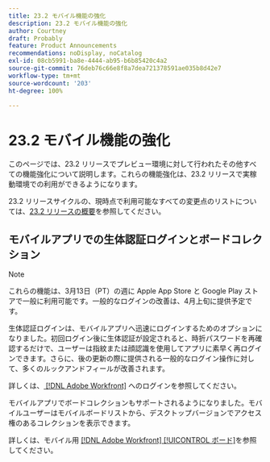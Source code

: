 ```yaml
---
title: 23.2 モバイル機能の強化
description: 23.2 モバイル機能の強化
author: Courtney
draft: Probably
feature: Product Announcements
recommendations: noDisplay, noCatalog
exl-id: 08cb5991-ba8e-4444-ab95-b6b85420c4a2
source-git-commit: 76deb76c66e8f8a7dea721378591ae035b8d42e7
workflow-type: tm+mt
source-wordcount: '203'
ht-degree: 100%

---
```


# 23.2 モバイル機能の強化

このページでは、23.2 リリースでプレビュー環境に対して行われたその他すべての機能強化について説明します。これらの機能強化は、23.2 リリースで実稼動環境での利用ができるようになります。

23.2 リリースサイクルの、現時点で利用可能なすべての変更点のリストについては、[23.2 リリースの概要](/help/quicksilver/product-announcements/product-releases/23.2-release-activity/23-2-release-overview.md)を参照してください。

## モバイルアプリでの生体認証ログインとボードコレクション

>[!NOTE]
>
>これらの機能は、3月13日（PT）の週に Apple App Store と Google Play ストアで一般に利用可能です。一般的なログインの改善は、4月上旬に提供予定です。


生体認証ログインは、モバイルアプリへ迅速にログインするためのオプションになりました。初回ログイン後に生体認証が設定されると、時折パスワードを再確認するだけで、ユーザーは指紋または顔認識を使用してアプリに素早く再ログインできます。さらに、後の更新の際に提供される一般的なログイン操作に対して、多くのルックアンドフィールが改善されます。

詳しくは、[ [!DNL Adobe Workfront]](/help/quicksilver/workfront-basics/manage-your-account-and-profile/managing-your-workfront-account/log-in-to-workfront.md) へのログインを参照してください。

モバイルアプリでボードコレクションもサポートされるようになりました。モバイルユーザーはモバイルボードリストから、デスクトップバージョンでアクセス権のあるコレクションを表示できます。

詳しくは、モバイル用 [[!DNL Adobe Workfront] [!UICONTROL  ボード]](/help/quicksilver/workfront-basics/mobile-apps/using-the-workfront-mobile-app/mobile-boards.md)を参照してください。
